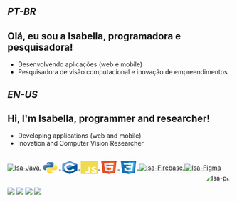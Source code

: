 ## *PT-BR*

## Olá, eu sou a Isabella, programadora e pesquisadora!

- Desenvolvendo aplicações (web e mobile)
- Pesquisadora de visão computacional e inovação de empreendimentos

## *EN-US*

## Hi, I'm Isabella, programmer and researcher!

- Developing applications (web and mobile)
- Inovation and Computer Vision Researcher


<div align="center">
  <a href="https://github.com/IsabellaSampaio">
</div>
<div style="display: inline_block"><br>
  <img align="center" alt="Isa-Java" height="30" width="40" src="https://www.vectorlogo.zone/logos/java/java-icon.svg">
  <img align="center" alt="Isa-Python" height="30" width="40" src="https://raw.githubusercontent.com/devicons/devicon/master/icons/python/python-original.svg">
  <img align="center" alt="Isa-C" height="30" width="40" src="https://raw.githubusercontent.com/devicons/devicon/master/icons/c/c-original.svg">
  <img align="center" alt="Isa-Js" height="30" width="40" src="https://raw.githubusercontent.com/devicons/devicon/master/icons/javascript/javascript-plain.svg">
  <img align="center" alt="Isa-HTML" height="30" width="40" src="https://raw.githubusercontent.com/devicons/devicon/master/icons/html5/html5-original.svg">
  <img align="center" alt="Isa-CSS" height="30" width="40" src="https://raw.githubusercontent.com/devicons/devicon/master/icons/css3/css3-original.svg">
  <img align="center" alt="Isa-Firebase" height="30" width="40" src="https://www.vectorlogo.zone/logos/firebase/firebase-icon.svg">
  <img align="center" alt="Isa-Figma" height="30" width="40" src="https://www.vectorlogo.zone/logos/figma/figma-icon.svg">
  <img align="right" alt="Isa-pic" height="150" style="border-radius:50px;" src=https://media.discordapp.net/attachments/396496456477048845/952389405966999582/ezgif.com-gif-maker.gif>
  
</div>    
  
##  
  
<div> 
  <a href="https://www.instagram.com/isa.sampaiioo" target="_blank"><img src="https://img.shields.io/badge/-Instagram-%23E4405F?style=for-the-badge&logo=instagram&logoColor=white" target="_blank"></a>
 <a href="https://discord.com/channels/@Katami#1236" target="_blank"><img src="https://img.shields.io/badge/Discord-7289DA?style=for-the-badge&logo=discord&logoColor=white" target="_blank"></a> 
  <a href = "mailto:isabellasmsantos47@gmail.com"><img src="https://img.shields.io/badge/-Gmail-%23333?style=for-the-badge&logo=gmail&logoColor=white" target="_blank"></a>
  <a href="https://www.linkedin.com/in/isabella-sampaio-2a6797222/" target="_blank"><img src="https://img.shields.io/badge/-LinkedIn-%230077B5?style=for-the-badge&logo=linkedin&logoColor=white" target="_blank"></a> 
  
</div>
  
  
  

